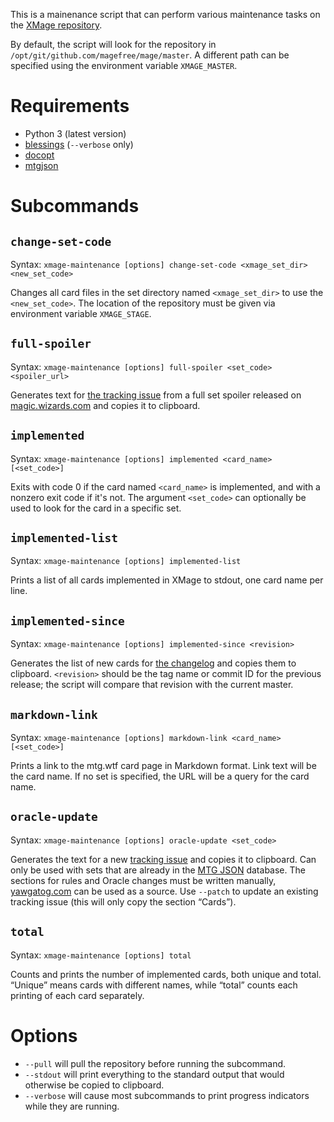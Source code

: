 This is a mainenance script that can perform various maintenance tasks on the [XMage repository](https://github.com/magefree/mage).

By default, the script will look for the repository in `/opt/git/github.com/magefree/mage/master`. A different path can be specified using the environment variable `XMAGE_MASTER`.

# Requirements

* Python 3 (latest version)
* [blessings](https://pypi.python.org/pypi/blessings/) (`--verbose` only)
* [docopt](https://pypi.python.org/pypi/docopt/)
* [mtgjson](https://pypi.python.org/pypi/mtgjson/)

# Subcommands

## `change-set-code`

Syntax: `xmage-maintenance [options] change-set-code <xmage_set_dir> <new_set_code>`

Changes all card files in the set directory named `<xmage_set_dir>` to use the `<new_set_code>`. The location of the repository must be given via environment variable `XMAGE_STAGE`.

## `full-spoiler`

Syntax: `xmage-maintenance [options] full-spoiler <set_code> <spoiler_url>`

Generates text for [the tracking issue](https://github.com/magefree/mage/issues/2215) from a full set spoiler released on [magic.wizards.com](https://magic.wizards.com/) and copies it to clipboard.

## `implemented`

Syntax: `xmage-maintenance [options] implemented <card_name> [<set_code>]`

Exits with code 0 if the card named `<card_name>` is implemented, and with a nonzero exit code if it's not. The argument `<set_code>` can optionally be used to look for the card in a specific set.

## `implemented-list`

Syntax: `xmage-maintenance [options] implemented-list`

Prints a list of all cards implemented in XMage to stdout, one card name per line.

## `implemented-since`

Syntax: `xmage-maintenance [options] implemented-since <revision>`

Generates the list of new cards for [the changelog](https://github.com/magefree/mage/wiki/Release-changes) and copies them to clipboard. `<revision>` should be the tag name or commit ID for the previous release; the script will compare that revision with the current master.

## `markdown-link`

Syntax: `xmage-maintenance [options] markdown-link <card_name> [<set_code>]`

Prints a link to the mtg.wtf card page in Markdown format. Link text will be the card name. If no set is specified, the URL will be a query for the card name.

## `oracle-update`

Syntax: `xmage-maintenance [options] oracle-update <set_code>`

Generates the text for a new [tracking issue](https://github.com/magefree/mage/labels/tracking) and copies it to clipboard. Can only be used with sets that are already in the [MTG JSON](https://mtgjson.com/) database. The sections for rules and Oracle changes must be written manually, [yawgatog.com](http://www.yawgatog.com/resources/) can be used as a source. Use `--patch` to update an existing tracking issue (this will only copy the section “Cards”).

## `total`

Syntax: `xmage-maintenance [options] total`

Counts and prints the number of implemented cards, both unique and total. “Unique” means cards with different names, while “total” counts each printing of each card separately.

# Options

* `--pull` will pull the repository before running the subcommand.
* `--stdout` will print everything to the standard output that would otherwise be copied to clipboard.
* `--verbose` will cause most subcommands to print progress indicators while they are running.
